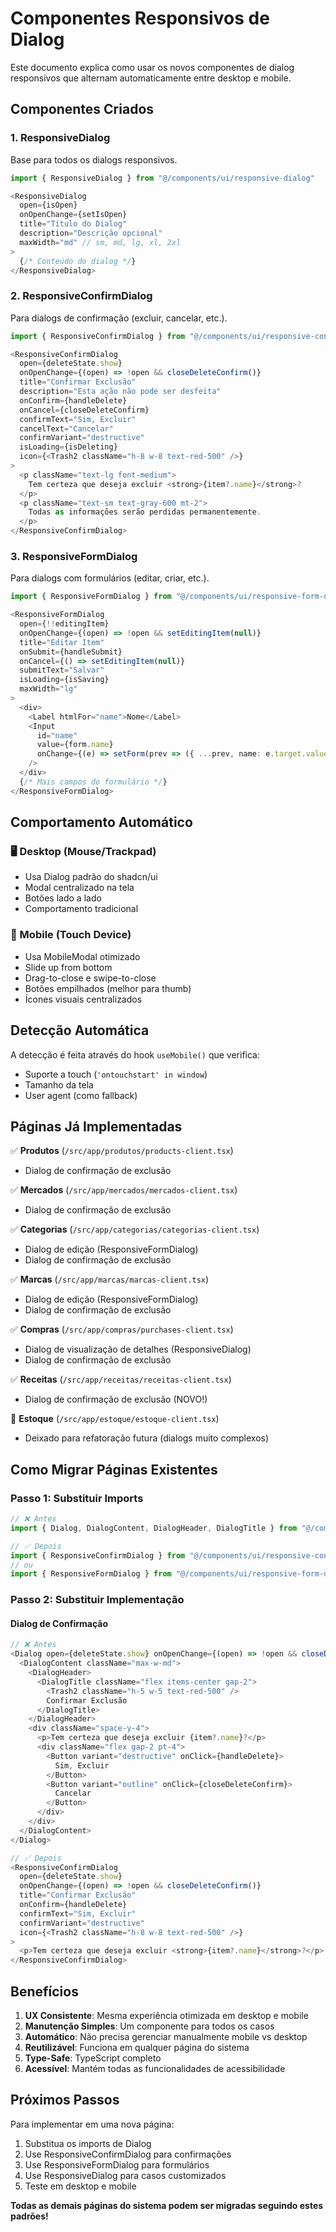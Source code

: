 # Componentes Responsivos de Dialog

Este documento explica como usar os novos componentes de dialog responsivos que alternam automaticamente entre desktop e mobile.

## Componentes Criados

### 1. ResponsiveDialog
Base para todos os dialogs responsivos.

```typescript
import { ResponsiveDialog } from "@/components/ui/responsive-dialog"

<ResponsiveDialog
  open={isOpen}
  onOpenChange={setIsOpen}
  title="Título do Dialog"
  description="Descrição opcional"
  maxWidth="md" // sm, md, lg, xl, 2xl
>
  {/* Conteúdo do dialog */}
</ResponsiveDialog>
```

### 2. ResponsiveConfirmDialog
Para dialogs de confirmação (excluir, cancelar, etc.).

```typescript
import { ResponsiveConfirmDialog } from "@/components/ui/responsive-confirm-dialog"

<ResponsiveConfirmDialog
  open={deleteState.show}
  onOpenChange={(open) => !open && closeDeleteConfirm()}
  title="Confirmar Exclusão"
  description="Esta ação não pode ser desfeita"
  onConfirm={handleDelete}
  onCancel={closeDeleteConfirm}
  confirmText="Sim, Excluir"
  cancelText="Cancelar"
  confirmVariant="destructive"
  isLoading={isDeleting}
  icon={<Trash2 className="h-8 w-8 text-red-500" />}
>
  <p className="text-lg font-medium">
    Tem certeza que deseja excluir <strong>{item?.name}</strong>?
  </p>
  <p className="text-sm text-gray-600 mt-2">
    Todas as informações serão perdidas permanentemente.
  </p>
</ResponsiveConfirmDialog>
```

### 3. ResponsiveFormDialog
Para dialogs com formulários (editar, criar, etc.).

```typescript
import { ResponsiveFormDialog } from "@/components/ui/responsive-form-dialog"

<ResponsiveFormDialog
  open={!!editingItem}
  onOpenChange={(open) => !open && setEditingItem(null)}
  title="Editar Item"
  onSubmit={handleSubmit}
  onCancel={() => setEditingItem(null)}
  submitText="Salvar"
  isLoading={isSaving}
  maxWidth="lg"
>
  <div>
    <Label htmlFor="name">Nome</Label>
    <Input
      id="name"
      value={form.name}
      onChange={(e) => setForm(prev => ({ ...prev, name: e.target.value }))}
    />
  </div>
  {/* Mais campos do formulário */}
</ResponsiveFormDialog>
```

## Comportamento Automático

### 🖥️ Desktop (Mouse/Trackpad)
- Usa Dialog padrão do shadcn/ui
- Modal centralizado na tela
- Botões lado a lado
- Comportamento tradicional

### 📱 Mobile (Touch Device)
- Usa MobileModal otimizado
- Slide up from bottom
- Drag-to-close e swipe-to-close
- Botões empilhados (melhor para thumb)
- Ícones visuais centralizados

## Detecção Automática

A detecção é feita através do hook `useMobile()` que verifica:
- Suporte a touch (`'ontouchstart' in window`)
- Tamanho da tela
- User agent (como fallback)

## Páginas Já Implementadas

✅ **Produtos** (`/src/app/produtos/products-client.tsx`)
- Dialog de confirmação de exclusão

✅ **Mercados** (`/src/app/mercados/mercados-client.tsx`)  
- Dialog de confirmação de exclusão

✅ **Categorias** (`/src/app/categorias/categorias-client.tsx`)
- Dialog de edição (ResponsiveFormDialog)
- Dialog de confirmação de exclusão

✅ **Marcas** (`/src/app/marcas/marcas-client.tsx`)
- Dialog de edição (ResponsiveFormDialog)
- Dialog de confirmação de exclusão

✅ **Compras** (`/src/app/compras/purchases-client.tsx`)
- Dialog de visualização de detalhes (ResponsiveDialog)
- Dialog de confirmação de exclusão

✅ **Receitas** (`/src/app/receitas/receitas-client.tsx`)
- Dialog de confirmação de exclusão (NOVO!)

🔄 **Estoque** (`/src/app/estoque/estoque-client.tsx`)
- Deixado para refatoração futura (dialogs muito complexos)

## Como Migrar Páginas Existentes

### Passo 1: Substituir Imports
```typescript
// ❌ Antes
import { Dialog, DialogContent, DialogHeader, DialogTitle } from "@/components/ui/dialog"

// ✅ Depois
import { ResponsiveConfirmDialog } from "@/components/ui/responsive-confirm-dialog"
// ou
import { ResponsiveFormDialog } from "@/components/ui/responsive-form-dialog"
```

### Passo 2: Substituir Implementação

#### Dialog de Confirmação
```typescript
// ❌ Antes
<Dialog open={deleteState.show} onOpenChange={(open) => !open && closeDeleteConfirm()}>
  <DialogContent className="max-w-md">
    <DialogHeader>
      <DialogTitle className="flex items-center gap-2">
        <Trash2 className="h-5 w-5 text-red-500" />
        Confirmar Exclusão
      </DialogTitle>
    </DialogHeader>
    <div className="space-y-4">
      <p>Tem certeza que deseja excluir {item?.name}?</p>
      <div className="flex gap-2 pt-4">
        <Button variant="destructive" onClick={handleDelete}>
          Sim, Excluir
        </Button>
        <Button variant="outline" onClick={closeDeleteConfirm}>
          Cancelar
        </Button>
      </div>
    </div>
  </DialogContent>
</Dialog>

// ✅ Depois
<ResponsiveConfirmDialog
  open={deleteState.show}
  onOpenChange={(open) => !open && closeDeleteConfirm()}
  title="Confirmar Exclusão"
  onConfirm={handleDelete}
  confirmText="Sim, Excluir"
  confirmVariant="destructive"
  icon={<Trash2 className="h-8 w-8 text-red-500" />}
>
  <p>Tem certeza que deseja excluir <strong>{item?.name}</strong>?</p>
</ResponsiveConfirmDialog>
```

## Benefícios

1. **UX Consistente**: Mesma experiência otimizada em desktop e mobile
2. **Manutenção Simples**: Um componente para todos os casos
3. **Automático**: Não precisa gerenciar manualmente mobile vs desktop
4. **Reutilizável**: Funciona em qualquer página do sistema
5. **Type-Safe**: TypeScript completo
6. **Acessível**: Mantém todas as funcionalidades de acessibilidade

## Próximos Passos

Para implementar em uma nova página:

1. Substitua os imports de Dialog
2. Use ResponsiveConfirmDialog para confirmações
3. Use ResponsiveFormDialog para formulários  
4. Use ResponsiveDialog para casos customizados
5. Teste em desktop e mobile

**Todas as demais páginas do sistema podem ser migradas seguindo estes padrões!**